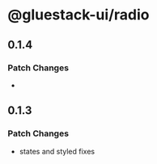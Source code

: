 # @gluestack-ui/radio

## 0.1.4

### Patch Changes

-

## 0.1.3

### Patch Changes

- states and styled fixes
